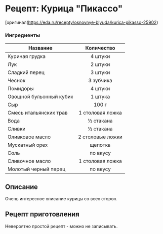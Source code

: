 # Рецепт: Курица "Пикассо"
[оригинал(https://eda.ru/recepty/osnovnye-blyuda/kurica-pikasso-25902)

### Ингредиенты
| Название        	| Количество    |
| -------------   	|:-------------:|
|Куриная грудка    	 |4 штуки|
|Лук |2 штуки|
|Сладкий перец| 3 штуки|
|Чеснок|3 зубчика|
|Помидоры|4 штуки|
|Овощной бульонный кубик | 1 штука|
|Сыр| 100 г|
|Смесь итальянских трав | 1 столовая ложка|
|Вода | ½ стакана|
|Сливки | ½ стакана|
|Оливковое масло | 2 столовые ложки|
|Мускатный орех | щепотка|
|Соль | по вкусу|
|Сливочное масло | 1 столовая ложка|
|Молотый черный перец | по вкусу|

## Описание
Очень интересное описание курицы со всех сторон.

## Рецепт приготовления
Невероятно простой рецепт - можно не записывать.